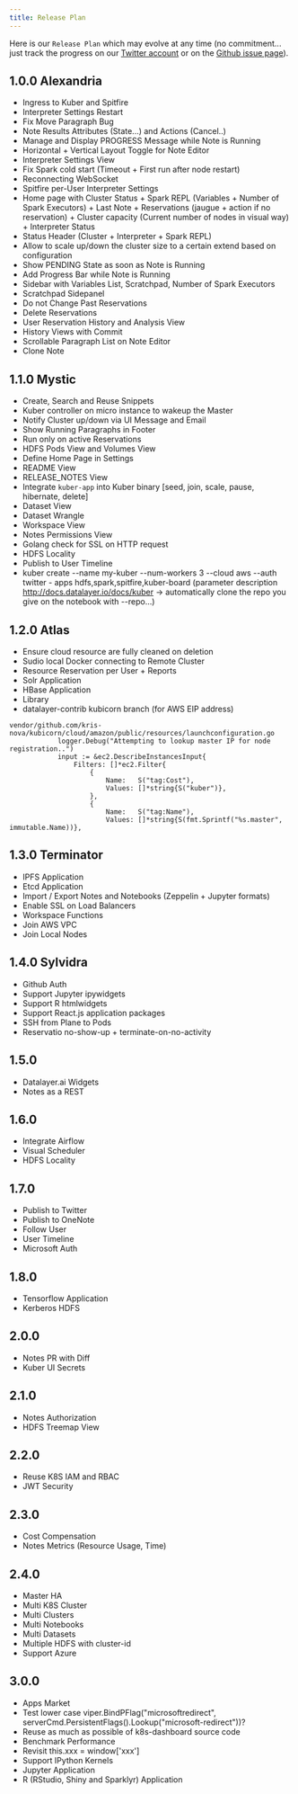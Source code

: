 ```yaml
---
title: Release Plan
---
```


Here is our `Release Plan` which may evolve at any time (no commitment... just track the progress on our [Twitter account](https://twitter.com/datalayerio) or on the [Github issue page](https://github.com/datalayer/datalayer/issues)).

## 1.0.0 Alexandria

+ Ingress to Kuber and Spitfire
+ Interpreter Settings Restart
+ Fix Move Paragraph Bug
+ Note Results Attributes (State...) and Actions (Cancel..)
+ Manage and Display PROGRESS Message while Note is Running
+ Horizontal + Vertical Layout Toggle for Note Editor
+ Interpreter Settings View
+ Fix Spark cold start (Timeout + First run after node restart)
+ Reconnecting WebSocket
+ Spitfire per-User Interpreter Settings
+ Home page with Cluster Status + Spark REPL (Variables + Number of Spark Executors) + Last Note + Reservations (jaugue + action if no reservation) + Cluster capacity (Current number of nodes in visual way) + Interpreter Status
+ Status Header (Cluster + Interpreter + Spark REPL)
+ Allow to scale up/down the cluster size to a certain extend based on configuration
+ Show PENDING State as soon as Note is Running
+ Add Progress Bar while Note is Running
+ Sidebar with Variables List, Scratchpad, Number of Spark Executors
+ Scratchpad Sidepanel
+ Do not Change Past Reservations
+ Delete Reservations
+ User Reservation History and Analysis View
+ History Views with Commit
+ Scrollable Paragraph List on Note Editor
+ Clone Note

## 1.1.0 Mystic

+ Create, Search and Reuse Snippets
+ Kuber controller on micro instance to wakeup the Master
+ Notify Cluster up/down via UI Message and Email
+ Show Running Paragraphs in Footer
+ Run only on active Reservations
+ HDFS Pods View and Volumes View
+ Define Home Page in Settings
+ README View
+ RELEASE_NOTES View
+ Integrate `kuber-app` into Kuber binary [seed, join, scale, pause, hibernate, delete]
+ Dataset View
+ Dataset Wrangle
+ Workspace View
+ Notes Permissions View
+ Golang check for SSL on HTTP request
+ HDFS Locality
+ Publish to User Timeline
+ kuber create --name my-kuber --num-workers 3 --cloud aws --auth twitter - apps hdfs,spark,spitfire,kuber-board (parameter description http://docs.datalayer.io/docs/kuber -> automatically clone the repo you give on the notebook with --repo...)

## 1.2.0 Atlas

+ Ensure cloud resource are fully cleaned on deletion
+ Sudio local Docker connecting to Remote Cluster
+ Resource Reservation per User + Reports
+ Solr Application
+ HBase Application
+ Library
+ datalayer-contrib kubicorn branch (for AWS EIP address)

```
vendor/github.com/kris-nova/kubicorn/cloud/amazon/public/resources/launchconfiguration.go 			
            logger.Debug("Attempting to lookup master IP for node registration..")
 			input := &ec2.DescribeInstancesInput{
 				Filters: []*ec2.Filter{
					{
						Name:   S("tag:Cost"),
						Values: []*string{S("kuber")},
					},
 					{
 						Name:   S("tag:Name"),
 						Values: []*string{S(fmt.Sprintf("%s.master", immutable.Name))},
```

## 1.3.0 Terminator

+ IPFS Application
+ Etcd Application
+ Import / Export Notes and Notebooks (Zeppelin + Jupyter formats)
+ Enable SSL on Load Balancers
+ Workspace Functions
+ Join AWS VPC
+ Join Local Nodes

## 1.4.0 Sylvidra

+ Github Auth
+ Support Jupyter ipywidgets
+ Support R htmlwidgets
+ Support React.js application packages
+ SSH from Plane to Pods
+ Reservatio no-show-up + terminate-on-no-activity

## 1.5.0

+ Datalayer.ai Widgets
+ Notes as a REST

## 1.6.0

+ Integrate Airflow
+ Visual Scheduler
+ HDFS Locality

## 1.7.0

+ Publish to Twitter
+ Publish to OneNote
+ Follow User
+ User Timeline
+ Microsoft Auth

## 1.8.0

+ Tensorflow Application
+ Kerberos HDFS

## 2.0.0

+ Notes PR with Diff
+ Kuber UI Secrets

## 2.1.0

+ Notes Authorization
+ HDFS Treemap View

## 2.2.0

+ Reuse K8S IAM and RBAC
+ JWT Security

## 2.3.0

+ Cost Compensation
+ Notes Metrics (Resource Usage, Time)

## 2.4.0

+ Master HA
+ Multi K8S Cluster
+ Multi Clusters
+ Multi Notebooks
+ Multi Datasets
+ Multiple HDFS with cluster-id
+ Support Azure

## 3.0.0

+ Apps Market
+ Test lower case viper.BindPFlag("microsoftredirect", serverCmd.PersistentFlags().Lookup("microsoft-redirect"))? 
+ Reuse as much as possible of k8s-dashboard source code
+ Benchmark Performance
+ Revisit this.xxx = window['xxx']
+ Support IPython Kernels
+ Jupyter Application
+ R (RStudio, Shiny and Sparklyr) Application
